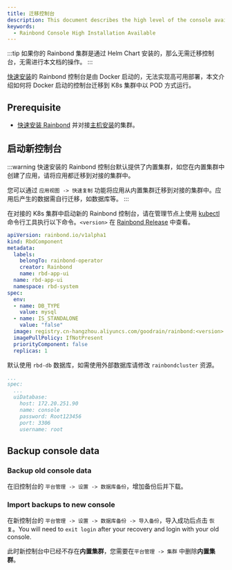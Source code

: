 ```yaml
---
title: 迁移控制台
description: This document describes the high level of the console available for the experience of the migration console to the high available cluster environment.
keywords:
  - Rainbond Console High Installation Available
---
```


:::tip
如果你的 Rainbond 集群是通过 Helm Chart 安装的，那么无需迁移控制台，无需进行本文档的操作。
:::

[快速安装](/docs/quick-start/quick-install)的 Rainbond 控制台是由 Docker 启动的，无法实现高可用部署，本文介绍如何将 Docker 启动的控制台迁移到 K8s 集群中以 POD 方式运行。

## Prerequisite

- [快速安装 Rainbond](/docs/quick-start/quick-install) 并对接[主机安装](/docs/installation/install-with-ui/)的集群。

## 启动新控制台

:::warning
快速安装的 Rainbond 控制台默认提供了内置集群，如您在内置集群中创建了应用，请将应用都迁移到对接的集群中。

您可以通过 `应用视图 -> 快速复制` 功能将应用从内置集群迁移到对接的集群中。应用后产生的数据需自行迁移，如数据库等。
:::

在对接的 K8s 集群中启动新的 Rainbond 控制台，请在管理节点上使用 [kubectl](https://docs.rke2.io/reference/cli_tools) 命令行工具执行以下命令。`<version>` 在 [Rainbond Release](https://github.com/goodrain/rainbond/releases) 中查看。

```yaml title="kubectl apply -f rbd-app-ui.yaml"
apiVersion: rainbond.io/v1alpha1
kind: RbdComponent
metadata:
  labels:
    belongTo: rainbond-operator
    creator: Rainbond
    name: rbd-app-ui
  name: rbd-app-ui
  namespace: rbd-system
spec:
  env:
  - name: DB_TYPE
    value: mysql
  - name: IS_STANDALONE
    value: "false"
  image: registry.cn-hangzhou.aliyuncs.com/goodrain/rainbond:<version>
  imagePullPolicy: IfNotPresent
  priorityComponent: false
  replicas: 1
```

默认使用 `rbd-db` 数据库，如需使用外部数据库请修改 `rainbondcluster` 资源。

```yaml title="kubectl edit rainbondcluster -n rbd-system"
...
spec:
  ...
  uiDatabase:
    host: 172.20.251.90
    name: console
    password: Root123456
    port: 3306
    username: root
```

## Backup console data

### Backup old console data

在旧控制台的 `平台管理 -> 设置 -> 数据库备份`，增加备份后并下载。

### Import backups to new console

在新控制台的 `平台管理 -> 设置 -> 数据库备份 -> 导入备份`，导入成功后点击 `恢复`。You will need to `exit login` after your recovery and login with your old console.

此时新控制台中已经不存在**内置集群**，您需要在`平台管理 -> 集群` 中删除**内置集群**。
